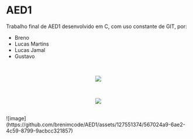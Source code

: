 # AED1
Trabalho final de AED1 desenvolvido em C, com uso constante de GIT, por:
- Breno
- Lucas Martins
- Lucas Jamal
- Gustavo
<br/>
<p align="center">
  <a href="https://skillicons.dev">
    <img src="https://skillicons.dev/icons?i=git,c" />
  </a>
  
</p>
<br/>
<p align="center">
<img src="https://cdn.discordapp.com/attachments/1154793024396742656/1157893098081357894/POWERFUL.png?ex=6534a17b&is=65222c7b&hm=2e6149a7e4b3e50870c6a58a5d9e83d2131b233e5fe49fa0e85171501bc55bda&" />
</p>
<br/>
![image](https://github.com/brenimcode/AED1/assets/127551374/567024a9-6ae2-4c59-8799-9acbcc321857)


